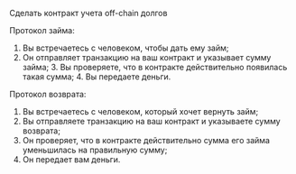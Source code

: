 Сделать контракт учета off-chain долгов

Протокол займа:
1. Вы встречаетесь с человеком, чтобы дать ему займ;
2. Он отправляет транзакцию на ваш контракт и указывает сумму займа; 3. Вы проверяете, что в контракте действительно появилась такая сумма; 4. Вы передаете деньги.

Протокол возврата:
1. Вы встречаетесь с человеком, который хочет вернуть займ;
2. Вы отправляете транзакцию на ваш контракт и указываете сумму возврата;
3. Он проверяет, что в контракте действительно сумма его займа уменьшилась на правильную сумму;
4. Он передает вам деньги.
